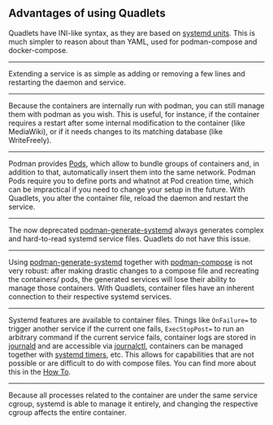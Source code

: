 ## Advantages of using Quadlets

Quadlets have INI-like syntax, as they are based on
[systemd units](https://www.freedesktop.org/software/systemd/man/latest/systemd.unit.html).
This is much simpler to reason about than YAML, used for podman-compose and docker-compose.

---

Extending a service is as simple as adding or removing a few lines and
restarting the daemon and service.

---

Because the containers are internally run with podman, you can still manage
them with podman as you wish. This is useful, for instance, if the container
requires a restart after some internal modification to the container (like
MediaWiki), or if it needs changes to its matching database (like WriteFreely).

---

Podman provides [Pods](https://docs.podman.io/en/latest/markdown/podman-pod.1.html),
which allow to bundle groups of containers and, in addition to that,
automatically insert them into the same network.
Podman Pods require you to define ports and whatnot at Pod creation time,
which can be impractical if you need to change your setup in the future.
With Quadlets, you alter the container file, reload the daemon and restart the service.

---

The now deprecated [podman-generate-systemd](https://docs.podman.io/en/latest/markdown/podman-generate-systemd.1.html)
always generates complex and hard-to-read systemd service files.
Quadlets do not have this issue.

---

Using [podman-generate-systemd](https://docs.podman.io/en/latest/markdown/podman-generate-systemd.1.html)
together with [podman-compose](https://github.com/containers/podman-compose) is not very robust:
after making drastic changes to a compose file and recreating the containers/
pods, the generated services will lose their ability to manage those containers.
With Quadlets, container files have an inherent connection to their respective
systemd services.

---

Systemd features are available to container files. Things like `OnFailure=`
to trigger another service if the current one fails, `ExecStopPost=` to run an
arbitrary command if the current service fails, container logs are stored in
[journald](https://www.freedesktop.org/software/systemd/man/systemd-journald.service.html)
and are accessible via
[journalctl](https://www.freedesktop.org/software/systemd/man/journalctl.html),
containers can be managed together with
[systemd timers](https://www.freedesktop.org/software/systemd/man/systemd.timer.html),
etc. This allows for capabilities that are not possible or are difficult to do
with compose files. You can find more about this in the [How To](HowTo.md).

---

Because all processes related to the container are under the same service
cgroup, systemd is able to manage it entirely, and changing the respective
cgroup affects the entire container.
